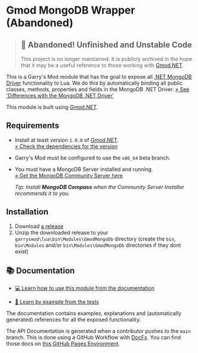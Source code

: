 # Gmod MongoDB Wrapper (Abandoned)

> ## 🚧 Abandoned! Unfinished and Unstable Code
> This project is no longer maintained. It is publicly archived in the hope that it may be a useful reference to those working with [Gmod.NET](https://github.com/GmodNET/GmodDotNet).

This is a Garry's Mod module that has the goal to expose all [.NET MongoDB Driver](https://docs.mongodb.com/drivers/csharp/) functionality to Lua. We do this by automatically binding all public classes, methods, properties and fields in the MongoDB .NET Driver. [&raquo; See 'Differences with the MongoDB .NET Driver'](https://luttje.github.io/gmod-net-mongodb/#differences-with-the-mongodb-net-driver)

This module is built using [Gmod.NET](https://github.com/GmodNET/GmodDotNet).

## Requirements

* Install at least version `1.0.0` of [Gmod.NET](https://github.com/GmodNET/GmodDotNet).    
    [&raquo; Check the dependencies for the version](https://github.com/luttje/gmod-net-mongodb/network/dependencies)
* Garry's Mod must be configured to use the `x86_64` beta branch.
* You must have a MongoDB Server installed and running.    
    [&raquo; Get the MongoDB Community Server here](https://www.mongodb.com/try/download/community)

    *Tip: Install **MongoDB Compass** when the Community Server Installer recommends it to you.*

## Installation

1. Download [a release](https://github.com/luttje/gmod-net-mongodb/releases)
2. Unzip the downloaded release to your `garrysmod\lua\bin\Modules\GmodMongoDb` directory (create the `bin`, `bin\Modules` and/or `bin\Modules\GmodMongoDb` directories if they dont exist)

## 📚 Documentation

* [💻 Learn how to use this module from the documentation](https://luttje.github.io/gmod-net-mongodb)

* [🧪 Learn by example from the tests](./GmodMongoDb/Tests/Lua/gmodmongodb/)

The documentation contains examples, explanations and (automatically generated) references for all the exposed functionality.

The API Documentation is generated when a contributor pushes to the `main` branch. This is done using a GitHub Workflow with [DocFx](https://dotnet.github.io/docfx/). You can find those docs on [this GitHub Pages Environment](https://luttje.github.io/gmod-net-mongodb/).
